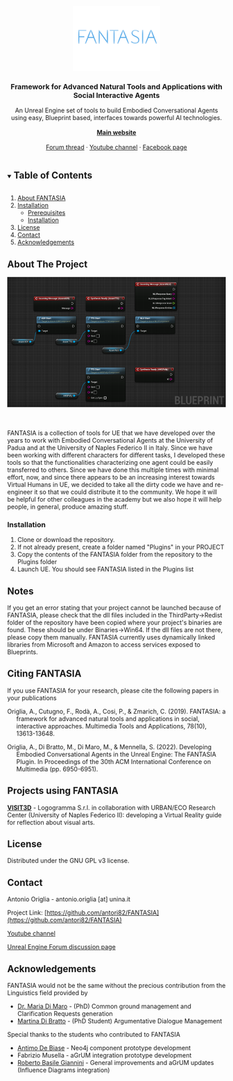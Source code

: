 <!--[![Stargazers][stars-shield]][stars-url] -->

<!-- PROJECT LOGO -->
<br />
<p align="center">
  <a href="https://github.com/antori82/FANTASIA">
    <img src="images/Logo.jpg" alt="Logo" width="200" height="150">
  </a>

  <h3 align="center">Framework for Advanced Natural Tools and Applications with Social Interactive Agents</h3>

  <p align="center">
    An Unreal Engine set of tools to build Embodied Conversational Agents using easy, Blueprint based, interfaces towards powerful AI technologies.
    <br />
    <br />
    <a href="https://fantasiaplugin.wordpress.com/"><strong>Main website</strong></a>
    <br />
    <br />
    <a href="https://forums.unrealengine.com/community/work-in-progress/1867915-framework-for-advanced-natural-tools-and-applications-with-social-interactive-agents-fantasia">Forum thread</a>
    ·
    <a href="https://www.youtube.com/channel/UChH-PYQw-_IZJM7nYJywevg">Youtube channel</a>
    ·
    <a href="https://www.facebook.com/FantasiaPlugin">Facebook page</a>
  </p>
</p>

<!-- TABLE OF CONTENTS -->
<details open="open">
  <summary><h2 style="display: inline-block">Table of Contents</h2></summary>
  <ol>
    <li>
      <a href="#about">About FANTASIA</a>
    </li>
    <li>
      <a href="#installation">Installation</a>
      <ul>
        <li><a href="#prerequisites">Prerequisites</a></li>
        <li><a href="#installation">Installation</a></li>
      </ul>
    </li>
    <li><a href="#license">License</a></li>
    <li><a href="#contact">Contact</a></li>
    <li><a href="#acknowledgements">Acknowledgements</a></li>
  </ol>
</details>

<!-- ABOUT THE PROJECT -->
## About The Project

<img src="images/Interaction.png" alt="Logo" height="300">
<br/>
<br/>
<br/>

FANTASIA is a collection of tools for UE that we have developed over the years to work with Embodied Conversational Agents at the University of Padua and at the University of Naples Federico II in Italy. Since we have been working with different characters for different tasks, I developed these tools so that the functionalities characterizing one agent could be easily transferred to others. Since we have done this multiple times with minimal effort, now, and since there appears to be an increasing interest towards Virtual Humans in UE, we decided to take all the dirty code we have and re-engineer it so that we could distribute it to the community. We hope it will be helpful for other colleagues in the academy but we also hope it will help people, in general, produce amazing stuff.

### Installation

1. Clone or download the repository.
2. If not already present, create a folder named "Plugins" in your PROJECT
3. Copy the contents of the FANTASIA folder from the repository to the Plugins folder
4. Launch UE. You should see FANTASIA listed in the Plugins list

## Notes

If you get an error stating that your project cannot be launched because of FANTASIA, please check that the dll files included in the ThirdParty->Redist folder of the repository have been copied where your project's binaries are found. These should be under Binaries->Win64. If the dll files are not there, please copy them manually. FANTASIA currently uses dynamically linked libraries from Microsoft and Amazon to access services exposed to Blueprints.

## Citing FANTASIA

If you use FANTASIA for your research, please cite the following papers in your publications

<div id="refs" class="references csl-bib-body hanging-indent">

<div id="ref-xie2018" class="csl-entry">

Origlia, A., Cutugno, F., Rodà, A., Cosi, P., & Zmarich, C. (2019). FANTASIA: a framework for advanced natural tools and applications in social, interactive approaches. Multimedia Tools and Applications, 78(10), 13613-13648.

</div>

<div id="ref-xie2018" class="csl-entry">

Origlia, A., Di Bratto, M., Di Maro, M., & Mennella, S. (2022). Developing Embodied Conversational Agents in the Unreal Engine: The FANTASIA Plugin. In Proceedings of the 30th ACM International Conference on Multimedia (pp. 6950-6951).

</div>

</div>

## Projects using FANTASIA

<a href="https://www.logogramma.com/artificial-intelligence/progetti-di-ricerca-e-sviluppo-sperimentale-co-finanziati/visit3d/"><strong>VISIT3D</strong></a> - Logogramma S.r.l. in collaboration with URBAN/ECO Research Center (University of Naples Federico II): developing a Virtual Reality guide for reflection about visual arts.

<!-- LICENSE -->
## License

Distributed under the GNU GPL v3 license.

<!-- CONTACT -->
## Contact

Antonio Origlia - antonio.origlia [at] unina.it

Project Link: [https://github.com/antori82/FANTASIA](https://github.com/antori82/FANTASIA)

[Youtube channel](https://www.youtube.com/channel/UChH-PYQw-_IZJM7nYJywevg)

[Unreal Engine Forum discussion page](https://forums.unrealengine.com/community/work-in-progress/1867915-framework-for-advanced-natural-tools-and-applications-with-social-interactive-agents-fantasia) 


<!-- ACKNOWLEDGEMENTS -->
## Acknowledgements

FANTASIA would not be the same without the precious contribution from the Linguistics field provided by

* <a href="https://www.linkedin.com/in/maria-di-maro-b43261120/">Dr. Maria Di Maro</a> - (PhD) Common ground management and Clarification Requests generation
* <a href="https://www.linkedin.com/in/martina-di-bratto-95034322b/">Martina Di Bratto</a> - (PhD Student) Argumentative Dialogue Management

Special thanks to the students who contributed to FANTASIA

* <a href="https://www.linkedin.com/in/antimo-de-biase-3660b6202/">Antimo De Biase</a> - Neo4j component prototype development
* Fabrizio Musella - aGrUM integration prototype development
* <a href="https://www.linkedin.com/in/rbgdotbrush/">Roberto Basile Giannini</a> - General improvements and aGrUM updates (Influence Diagrams integration)

<!-- MARKDOWN LINKS & IMAGES -->
<!-- https://www.markdownguide.org/basic-syntax/#reference-style-links -->
[stars-shield]: https://img.shields.io/github/stars/github_username/repo.svg?style=for-the-badge
[stars-url]: https://github.com/antori82/FANTASIA/stargazers
[license-shield]: https://img.shields.io/github/license/github_username/repo.svg?style=for-the-badge
[license-url]: https://github.com/github_username/repo/blob/master/LICENSE.txt
